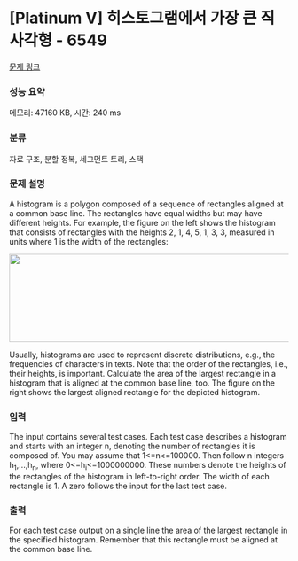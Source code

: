 # [Platinum V] 히스토그램에서 가장 큰 직사각형 - 6549 

[문제 링크](https://www.acmicpc.net/problem/6549) 

### 성능 요약

메모리: 47160 KB, 시간: 240 ms

### 분류

자료 구조, 분할 정복, 세그먼트 트리, 스택

### 문제 설명

<p>A histogram is a polygon composed of a sequence of rectangles aligned at a common base line. The rectangles have equal widths but may have different heights. For example, the figure on the left shows the histogram that consists of rectangles with the heights 2, 1, 4, 5, 1, 3, 3, measured in units where 1 is the width of the rectangles:</p>

<p><img alt="" src="https://www.acmicpc.net/upload/images/histogram.png" style="height:159px; width:506px"></p>

<p>Usually, histograms are used to represent discrete distributions, e.g., the frequencies of characters in texts. Note that the order of the rectangles, i.e., their heights, is important. Calculate the area of the largest rectangle in a histogram that is aligned at the common base line, too. The figure on the right shows the largest aligned rectangle for the depicted histogram.</p>

### 입력 

 <p>The input contains several test cases. Each test case describes a histogram and starts with an integer n, denoting the number of rectangles it is composed of. You may assume that 1<=n<=100000. Then follow n integers h<sub>1</sub>,...,h<sub>n</sub>, where 0<=h<sub>i</sub><=1000000000. These numbers denote the heights of the rectangles of the histogram in left-to-right order. The width of each rectangle is 1. A zero follows the input for the last test case.</p>

### 출력 

 <p>For each test case output on a single line the area of the largest rectangle in the specified histogram. Remember that this rectangle must be aligned at the common base line.</p>

